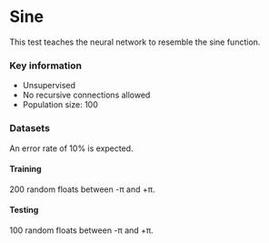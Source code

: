 # Sine

This test teaches the neural network to resemble the sine function.

### Key information
- Unsupervised
- No recursive connections allowed
- Population size: 100

### Datasets

An error rate of 10% is expected.

#### Training
200 random floats between -π and +π.

#### Testing
100 random floats between -π and +π.
